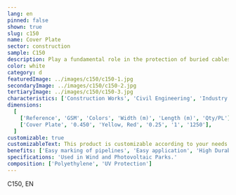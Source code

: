 ```yaml
---
lang: en
pinned: false
shown: true
slug: c150
name: Cover Plate
sector: construction
sample: C150
description: Play a fundamental role in the protection of buried cables (low and medium voltage, and telecommunications).
color: white
category: d
featuredImage: ../images/c150/c150-1.jpg
secondaryImage: ../images/c150/c150-2.jpg
tertiaryImage: ../images/c150/c150-3.jpg
characteristics: ['Construction Works', 'Civil Engineering', 'Industry']
dimensions:
  [
    ['Reference', 'GSM', 'Colors', 'Width (m)', 'Length (m)', 'Qty/PL'],
    ['Cover Plate', '0.450', 'Yellow, Red', '0.25', '1', '1250'],
  ]
customizable: true
customizableText: This product is customizable according to your needs. Contact us for more information.
benefits: ['Easy marking of pipelines', 'Easy application', 'High Durability and Resistance']
specifications: 'Used in Wind and Photovoltaic Parks.'
composition: ['Polyethylene', 'UV Protection']
---
```


C150, EN
